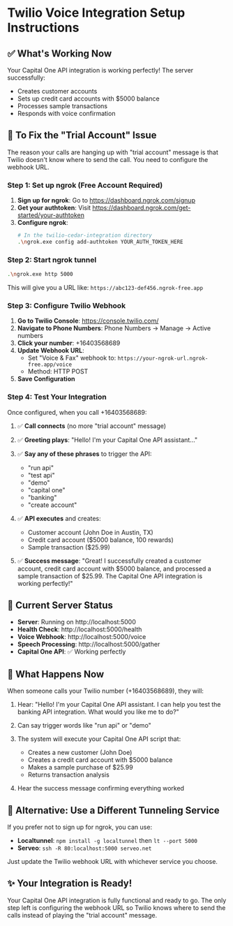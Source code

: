 # Twilio Voice Integration Setup Instructions

## ✅ What's Working Now
Your Capital One API integration is working perfectly! The server successfully:
- Creates customer accounts
- Sets up credit card accounts with $5000 balance
- Processes sample transactions
- Responds with voice confirmation

## 🚀 To Fix the "Trial Account" Issue

The reason your calls are hanging up with "trial account" message is that Twilio doesn't know where to send the call. You need to configure the webhook URL.

### Step 1: Set up ngrok (Free Account Required)

1. **Sign up for ngrok**: Go to https://dashboard.ngrok.com/signup
2. **Get your authtoken**: Visit https://dashboard.ngrok.com/get-started/your-authtoken
3. **Configure ngrok**:
   ```bash
   # In the twilio-cedar-integration directory
   .\ngrok.exe config add-authtoken YOUR_AUTH_TOKEN_HERE
   ```

### Step 2: Start ngrok tunnel
```bash
.\ngrok.exe http 5000
```

This will give you a URL like: `https://abc123-def456.ngrok-free.app`

### Step 3: Configure Twilio Webhook

1. **Go to Twilio Console**: https://console.twilio.com/
2. **Navigate to Phone Numbers**: Phone Numbers → Manage → Active numbers
3. **Click your number**: +16403568689
4. **Update Webhook URL**:
   - Set "Voice & Fax" webhook to: `https://your-ngrok-url.ngrok-free.app/voice`
   - Method: HTTP POST
5. **Save Configuration**

### Step 4: Test Your Integration

Once configured, when you call +16403568689:

1. ✅ **Call connects** (no more "trial account" message)
2. ✅ **Greeting plays**: "Hello! I'm your Capital One API assistant..."
3. ✅ **Say any of these phrases** to trigger the API:
   - "run api"
   - "test api" 
   - "demo"
   - "capital one"
   - "banking"
   - "create account"

4. ✅ **API executes** and creates:
   - Customer account (John Doe in Austin, TX)
   - Credit card account ($5000 balance, 100 rewards)
   - Sample transaction ($25.99)

5. ✅ **Success message**: "Great! I successfully created a customer account, credit card account with $5000 balance, and processed a sample transaction of $25.99. The Capital One API integration is working perfectly!"

## 🔧 Current Server Status

- **Server**: Running on http://localhost:5000
- **Health Check**: http://localhost:5000/health
- **Voice Webhook**: http://localhost:5000/voice
- **Speech Processing**: http://localhost:5000/gather
- **Capital One API**: ✅ Working perfectly

## 🎯 What Happens Now

When someone calls your Twilio number (+16403568689), they will:

1. Hear: "Hello! I'm your Capital One API assistant. I can help you test the banking API integration. What would you like me to do?"

2. Can say trigger words like "run api" or "demo"

3. The system will execute your Capital One API script that:
   - Creates a new customer (John Doe)
   - Creates a credit card account with $5000 balance
   - Makes a sample purchase of $25.99
   - Returns transaction analysis

4. Hear the success message confirming everything worked

## 🚨 Alternative: Use a Different Tunneling Service

If you prefer not to sign up for ngrok, you can use:
- **Localtunnel**: `npm install -g localtunnel` then `lt --port 5000`
- **Serveo**: `ssh -R 80:localhost:5000 serveo.net`

Just update the Twilio webhook URL with whichever service you choose.

## ✨ Your Integration is Ready!

Your Capital One API integration is fully functional and ready to go. The only step left is configuring the webhook URL so Twilio knows where to send the calls instead of playing the "trial account" message.